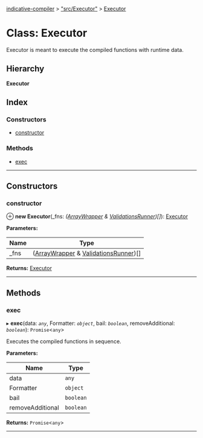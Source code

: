 [indicative-compiler](../README.md) > ["src/Executor"](../modules/_src_executor_.md) > [Executor](../classes/_src_executor_.executor.md)

# Class: Executor

Executor is meant to execute the compiled functions with runtime data.

## Hierarchy

**Executor**

## Index

### Constructors

* [constructor](_src_executor_.executor.md#constructor)

### Methods

* [exec](_src_executor_.executor.md#exec)

---

## Constructors

<a id="constructor"></a>

###  constructor

⊕ **new Executor**(_fns: *([ArrayWrapper](_src_arraywrapper_.arraywrapper.md) & [ValidationsRunner](_src_validationsrunner_.validationsrunner.md))[]*): [Executor](_src_executor_.executor.md)

**Parameters:**

| Name | Type |
| ------ | ------ |
| _fns | ([ArrayWrapper](_src_arraywrapper_.arraywrapper.md) & [ValidationsRunner](_src_validationsrunner_.validationsrunner.md))[] |

**Returns:** [Executor](_src_executor_.executor.md)

___

## Methods

<a id="exec"></a>

###  exec

▸ **exec**(data: *`any`*, Formatter: *`object`*, bail: *`boolean`*, removeAdditional: *`boolean`*): `Promise`<`any`>

Executes the compiled functions in sequence.

**Parameters:**

| Name | Type |
| ------ | ------ |
| data | `any` |
| Formatter | `object` |
| bail | `boolean` |
| removeAdditional | `boolean` |

**Returns:** `Promise`<`any`>

___

